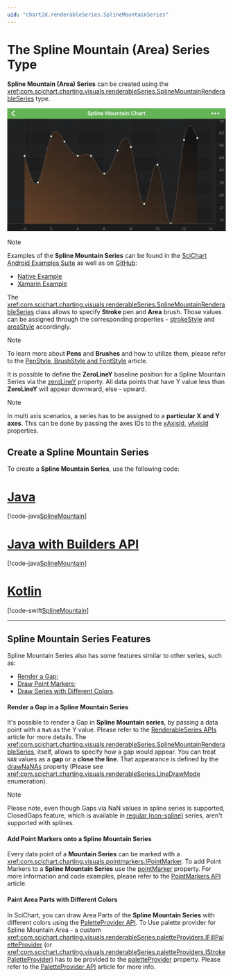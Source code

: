 ```yaml
---
uid: "chart2d.renderableSeries.SplineMountainSeries"
---
```


# The Spline Mountain (Area) Series Type
**Spline Mountain (Area) Series** can be created using the <xref:com.scichart.charting.visuals.renderableSeries.SplineMountainRenderableSeries> type.

![Spline Mountain Series Type](images/spline-mountain-chart.png)

> [!NOTE] 
> Examples of the **Spline Mountain Series** can be found in the [SciChart Android Examples Suite](https://www.scichart.com/examples/android-chart/) as well as on [GitHub](https://github.com/ABTSoftware/SciChart.Android.Examples):
> - [Native Example](https://www.scichart.com/example/android-spline-mountain-chart/)
> - [Xamarin Example](https://www.scichart.com/example/xamarin-spline-mountain-chart/)

The <xref:com.scichart.charting.visuals.renderableSeries.SplineMountainRenderableSeries> class allows to specify **Stroke** pen and **Area** brush. Those values can be assigned through the corresponding properties - [strokeStyle](xref:com.scichart.charting.visuals.renderableSeries.BaseRenderableSeries.setStrokeStyle(com.scichart.drawing.common.PenStyle)) and [areaStyle](xref:com.scichart.charting.visuals.renderableSeries.BaseMountainRenderableSeries.setAreaStyle(com.scichart.drawing.common.BrushStyle)) accordingly.

> [!NOTE] 
> To learn more about **Pens** and **Brushes** and how to utilize them, please refer to the [PenStyle, BrushStyle and FontStyle](xref:stylingAndTheming.PenStyleBrushStyleAndFontStyle) article.

It is possible to define the **ZeroLineY** baseline position for a Spline Mountain Series via the [zeroLineY](xref:com.scichart.charting.visuals.renderableSeries.BaseRenderableSeries.setZeroLineY(double)) property. All data points that have Y value less than **ZeroLineY** will appear downward, else - upward.

> [!NOTE] 
> In multi axis scenarios, a series has to be assigned to a **particular X and Y axes**. This can be done by passing the axes IDs to the [xAxisId](xref:com.scichart.charting.visuals.renderableSeries.IRenderableSeries.setXAxisId(java.lang.String)), [yAxisId](xref:com.scichart.charting.visuals.renderableSeries.IRenderableSeries.setYAxisId(java.lang.String)) properties.

## Create a Spline Mountain Series
To create a **Spline Mountain Series**, use the following code:

# [Java](#tab/java)
[!code-java[SplineMountain](../../../samples/sandbox/app/src/main/java/com/scichart/docsandbox/examples/java/series2d/SplineMountainSeries2D.java#Example)]
# [Java with Builders API](#tab/javaBuilder)
[!code-java[SplineMountain](../../../samples/sandbox/app/src/main/java/com/scichart/docsandbox/examples/javaBuilder/series2d/SplineMountainSeries2D.java#Example)]
# [Kotlin](#tab/kotlin)
[!code-swift[SplineMountain](../../../samples/sandbox/app/src/main/java/com/scichart/docsandbox/examples/kotlin/series2d/SplineMountainSeries2D.kt#Example)]
***

## Spline Mountain Series Features
Spline Mountain Series also has some features similar to other series, such as:
- [Render a Gap](#render-a-gap-in-a-spline-mountain-series);
- [Draw Point Markers](#add-point-markers-onto-a-spline-mountain-series);
- [Draw Series with Different Colors](#paint-area-parts-with-different-colors).

#### Render a Gap in a Spline Mountain Series
It's possible to render a Gap in **Spline Mountain series**, by passing a data point with a `NaN` as the Y value. Please refer to the [RenderableSeries APIs](xref:chart2d.2DChartTypes#adding-a-gap-onto-a-renderableseries) article for more details. The <xref:com.scichart.charting.visuals.renderableSeries.SplineMountainRenderableSeries>, itself, allows to specify how a gap would appear. You can treat `NAN` values as a **gap** or a **close the line**. That appearance is defined by the [drawNaNAs](xref:com.scichart.charting.visuals.renderableSeries.BaseRenderableSeries.setDrawNaNAs(com.scichart.charting.visuals.renderableSeries.LineDrawMode)) property (Please see <xref:com.scichart.charting.visuals.renderableSeries.LineDrawMode> enumeration).

> [!NOTE] 
> Please note, even though Gaps via NaN values in spline series is supported, ClosedGaps feature, which is available in [regular (non-spline)](xref:chart2d.renderableSeries.MountainSeries) series, aren't supported with splines.

#### Add Point Markers onto a Spline Mountain Series
Every data point of a **Mountain Series** can be marked with a <xref:com.scichart.charting.visuals.pointmarkers.IPointMarker>. To add Point Markers to a **Spline Mountain Series** use the [pointMarker](xref:com.scichart.charting.visuals.renderableSeries.IRenderableSeries.setPointMarker(com.scichart.charting.visuals.pointmarkers.IPointMarker)) property. For more information and code examples, please refer to the [PointMarkers API](xref:chart2d.PointMarkerAPI) article.

#### Paint Area Parts with Different Colors
In SciChart, you can draw Area Parts of the **Spline Mountain Series** with different colors using the [PaletteProvider API](xref:chart2d.PaletteProviderAPI). 
To Use palette provider for Spline Mountain Area - a custom <xref:com.scichart.charting.visuals.renderableSeries.paletteProviders.IFillPaletteProvider> (or <xref:com.scichart.charting.visuals.renderableSeries.paletteProviders.IStrokePaletteProvider>) has to be provided to the [paletteProvider](xref:com.scichart.charting.visuals.renderableSeries.IRenderableSeries.setPaletteProvider(com.scichart.charting.visuals.renderableSeries.paletteProviders.IPaletteProvider)) property. Please refer to the [PaletteProvider API](xref:chart2d.PaletteProviderAPI) article for more info.

